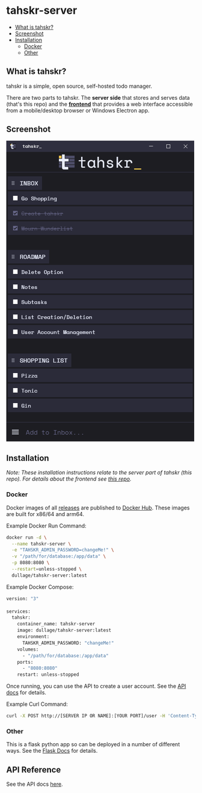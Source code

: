 # tahskr-server

* [What is tahskr?](#what-is-tahskr)
* [Screenshot](#screenshot)
* [Installation](#installation)
  * [Docker](#docker)
  * [Other](#other)

## What is tahskr?
tahskr is a simple, open source, self-hosted todo manager.

There are two parts to tahskr. The **server side** that stores and serves data (that's this repo) and the [**frontend**](https://github.com/Dullage/tahskr) that provides a web interface accessible from a mobile/desktop browser or Windows Electron app.

## Screenshot

![Screenshot](https://github.com/Dullage/tahskr/blob/master/docs/screenshot.png?raw=true)

## Installation

*Note: These installation instructions relate to the server part of tahskr (this repo). For details about the frontend see [this repo](https://github.com/Dullage/tahskr).*

### Docker

Docker images of all [releases](https://github.com/Dullage/tahskr-server/releases) are published to [Docker Hub](https://hub.docker.com/r/dullage/tahskr-server). These images are built for x86/64 and arm64.

Example Docker Run Command:

```bash
docker run -d \
  --name tahskr-server \
  -e "TAHSKR_ADMIN_PASSWORD=changeMe!" \
  -v "/path/for/database:/app/data" \
  -p 8080:8080 \
  --restart=unless-stopped \
  dullage/tahskr-server:latest
```

Example Docker Compose:

```bash
version: "3"

services:
  tahskr:
    container_name: tahskr-server
    image: dullage/tahskr-server:latest
    environment:
      TAHSKR_ADMIN_PASSWORD: "changeMe!"
    volumes:
      - "/path/for/database:/app/data"
    ports:
      - "8080:8080"
    restart: unless-stopped
```

Once running, you can use the API to create a user account. See the [API docs](https://github.com/Dullage/tahskr-server/blob/master/docs/api.md) for details.

Example Curl Command:

```bash
curl -X POST http://[SERVER IP OR NAME]:[YOUR PORT]/user -H 'Content-Type: application/json' -H 'x-admin: [YOUR ADMIN PASSWORD]' -d '{ "username": "[YOUR USERNAME]", "password": "[YOUR PASSWORD]"}'
```

### Other

This is a flask python app so can be deployed in a number of different ways. See the [Flask Docs](https://flask.palletsprojects.com/en/1.1.x/deploying/) for details.

## API Reference

See the API docs [here](https://github.com/Dullage/tahskr-server/blob/master/docs/api.md).
